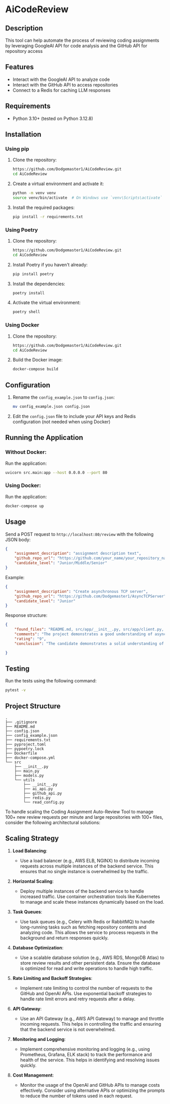 # AiCodeReview

## Description
This tool can help automate the process of reviewing coding assignments 
by leveraging GoogleAI API for code analysis and the GitHub API for repository access

## Features
- Interact with the GoogleAI API to analyze code
- Interact with the GitHub API to access repositories
- Connect to a Redis for caching LLM responses

## Requirements
- Python 3.10+ (tested on Python 3.12.8)

## Installation

### Using pip
1. Clone the repository:
    ```sh
    https://github.com/Dodgemaster1/AiCodeReview.git
    cd AiCodeReview
    ```

2. Create a virtual environment and activate it:
    ```sh
    python -m venv venv
    source venv/bin/activate  # On Windows use `venv\Scripts\activate`
    ```

3. Install the required packages:
    ```sh
    pip install -r requirements.txt
    ```

### Using Poetry
1. Clone the repository:
    ```sh
    https://github.com/Dodgemaster1/AiCodeReview.git
    cd AiCodeReview
    ```

2. Install Poetry if you haven't already:
    ```sh
    pip install poetry
    ```

3. Install the dependencies:
    ```sh
    poetry install
    ```

4. Activate the virtual environment:
    ```sh
    poetry shell
    ```

### Using Docker
1. Clone the repository:
    ```sh
    https://github.com/Dodgemaster1/AiCodeReview.git
    cd AiCodeReview
    ```

2. Build the Docker image:
    ```sh
    docker-compose build
    ```

## Configuration
1. Rename the `config_example.json` to `config.json`:
    ```sh
    mv config_example.json config.json
    ```

2. Edit the `config.json` file to include your API keys and Redis configuration (not needed when using Docker)

## Running the Application
### Without Docker:
Run the application:
```sh
uvicorn src.main:app --host 0.0.0.0 --port 80
```
### Using Docker:
Run the application:
```sh
docker-compose up
```

## Usage
Send a POST request to `http://localhost:80/review` with the following JSON body:
```json
{
    "assignment_description": "assignment description text",
    "github_repo_url": "https://github.com/your_name/your_repository_name",
    "candidate_level": "Junior/Middle/Senior"
}
```
Example:
```json
{
    "assignment_description": "Create asynchronous TCP server",
    "github_repo_url": "https://github.com/Dodgemaster1/AsyncTCPServer",
    "candidate_level": "Junior"
}
```
Response structure:
```json
{
    "found_files": "README.md, src/app/__init__.py, src/app/client.py, ...",
    "comments": "The project demonstrates a good understanding of asynchronous programming in Python using asyncio...",
    "rating": "9",
    "conclusion": "The candidate demonstrates a solid understanding of asynchronous programming..."

}
```

## Testing
Run the tests using the following command:
   ```sh
   pytest -v
   ```

## Project Structure
```
.
├── .gitignore
├── README.md
├── config.json
├── config_example.json
├── requirements.txt
├── pyproject.toml
├── pypoetry.lock
├── Dockerfile
├── docker-compose.yml
└── src
    ├── __init__.py
    ├── main.py
    ├── models.py
    └── utils
        ├── __init__.py
        ├── ai_api.py
        ├── github_api.py
        ├── redis.py
        └── read_config.py
```

To handle scaling the Coding Assignment Auto-Review Tool to manage 100+ new review requests per minute and large repositories with 100+ files, consider the following architectural solutions:

## Scaling Strategy

1. **Load Balancing**:
   - Use a load balancer (e.g., AWS ELB, NGINX) to distribute incoming requests across multiple instances of the backend service. This ensures that no single instance is overwhelmed by the traffic.

2. **Horizontal Scaling**:
   - Deploy multiple instances of the backend service to handle increased traffic. Use container orchestration tools like Kubernetes to manage and scale these instances dynamically based on the load.

3. **Task Queues**:
   - Use task queues (e.g., Celery with Redis or RabbitMQ) to handle long-running tasks such as fetching repository contents and analyzing code. This allows the service to process requests in the background and return responses quickly.

4. **Database Optimization**:
   - Use a scalable database solution (e.g., AWS RDS, MongoDB Atlas) to store review results and other persistent data. Ensure the database is optimized for read and write operations to handle high traffic.

5. **Rate Limiting and Backoff Strategies**:
   - Implement rate limiting to control the number of requests to the GitHub and OpenAI APIs. Use exponential backoff strategies to handle rate limit errors and retry requests after a delay.

6. **API Gateway**:
   - Use an API Gateway (e.g., AWS API Gateway) to manage and throttle incoming requests. This helps in controlling the traffic and ensuring that the backend service is not overwhelmed.

7. **Monitoring and Logging**:
   - Implement comprehensive monitoring and logging (e.g., using Prometheus, Grafana, ELK stack) to track the performance and health of the service. This helps in identifying and resolving issues quickly.

8. **Cost Management**:
   - Monitor the usage of the OpenAI and GitHub APIs to manage costs effectively. Consider using alternative APIs or optimizing the prompts to reduce the number of tokens used in each request.
